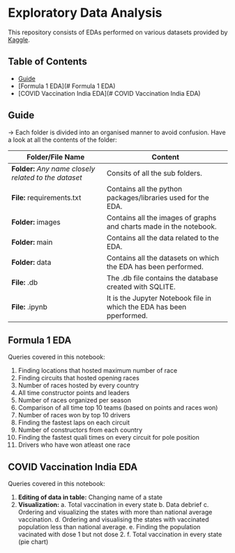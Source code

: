 # Exploratory Data Analysis

This repository consists of EDAs performed on various datasets provided by [Kaggle](https://www.kaggle.com).

## Table of Contents

- [ Guide ](#Guide)
- [Formula 1 EDA](# Formula 1 EDA)
- [COVID Vaccination India EDA](# COVID Vaccination India EDA)

## Guide

-> Each folder is divided into an organised manner to avoid confusion. Have a look at all the contents of the folder:

| Folder/File Name | Content |
| --- | --- |
| **Folder:** *Any name closely related to the dataset* | Consits of all the sub folders.|
| **File:** requirements.txt | Contains all the python packages/libraries used for the EDA.|
| **Folder:** images | Contains all the images of graphs and charts made in the notebook.|
| **Folder:** main | Contains all the data related to the EDA.|
| **Folder:** data | Contains all the datasets on which the EDA has been performed.|
| **File:** .db | The .db file contains the database created with SQLITE.|
| **File:** .ipynb | It is the Jupyter Notebook file in which the EDA has been pperformed.|

## Formula 1 EDA

Queries covered in this notebook:

1. Finding locations that hosted maximum number of race
2. Finding circuits that hosted opening races
3. Number of races hosted by every country
4. All time constructor points and leaders
5. Number of races organized per season
6. Comparison of all time top 10 teams (based on points and races won)
7. Number of races won by top 10 drivers
8. Finding the fastest laps on each circuit
9. Number of constructors from each country
10. Finding the fastest quali times on every circuit for pole position
11. Drivers who have won atleast one race

## COVID Vaccination India EDA

Queries covered in this notebook:

1. **Editing of data in table:** Changing name of a state
2. **Visualization:**
    a. Total vaccination in every state
    b. Data debrief
    c. Ordering and visualizing the states with more than national average vaccination.
    d. Ordering and visualising the states with vaccinated population less than national average.
    e. Finding the population vacinated with dose 1 but not dose 2.
    f. Total vaccination in every state (pie chart)